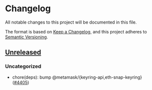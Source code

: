 # Changelog

All notable changes to this project will be documented in this file.

The format is based on [Keep a Changelog](https://keepachangelog.com/en/1.0.0/),
and this project adheres to [Semantic Versioning](https://semver.org/spec/v2.0.0.html).

## [Unreleased]

### Uncategorized

- chore(deps): bump @metamask/{keyring-api,eth-snap-keyring} ([#4405](https://github.com/MetaMask/core/pull/4405))

[Unreleased]: https://github.com/MetaMask/core/
